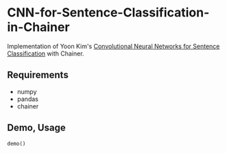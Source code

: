 # CNN-for-Sentence-Classification-in-Chainer

Implementation of Yoon Kim's [Convolutional Neural Networks for Sentence Classification](https://arxiv.org/abs/1408.5882) with Chainer.

## Requirements

- numpy
- pandas
- chainer

## Demo, Usage

```python
demo()
```
